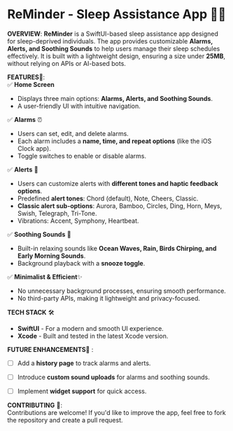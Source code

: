 # ReMinder - Sleep Assistance App 🌙💤  

**OVERVIEW**:
  **ReMinder** is a SwiftUI-based sleep assistance app designed for sleep-deprived individuals. The app provides customizable **Alarms, Alerts, and Soothing Sounds** to help users manage their sleep schedules effectively. It is built with a lightweight design, ensuring a size under **25MB**, without relying on APIs or AI-based bots.  

**FEATURES**🚀:  
✅ **Home Screen**  
- Displays three main options: **Alarms, Alerts, and Soothing Sounds**.  
- A user-friendly UI with intuitive navigation.  

✅ **Alarms** ⏰  
- Users can set, edit, and delete alarms.  
- Each alarm includes a **name, time, and repeat options** (like the iOS Clock app).  
- Toggle switches to enable or disable alarms.  

✅ **Alerts** 🔔  
- Users can customize alerts with **different tones and haptic feedback options**.  
- Predefined **alert tones**: Chord (default), Note, Cheers, Classic.  
- **Classic alert sub-options**: Aurora, Bamboo, Circles, Ding, Horn, Meys, Swish, Telegraph, Tri-Tone.  
- Vibrations: Accent, Symphony, Heartbeat.  

✅ **Soothing Sounds** 🎵  
- Built-in relaxing sounds like **Ocean Waves, Rain, Birds Chirping, and Early Morning Sounds**.  
- Background playback with a **snooze toggle**.  

✅ **Minimalist & Efficient**✨
- No unnecessary background processes, ensuring smooth performance.  
- No third-party APIs, making it lightweight and privacy-focused.  

**TECH STACK** 🛠  
- **SwiftUI** - For a modern and smooth UI experience.  
- **Xcode** - Built and tested in the latest Xcode version.  


 **FUTURE ENHANCEMENTS**🚀 : 
- [ ] Add a **history page** to track alarms and alerts.  
- [ ] Introduce **custom sound uploads** for alarms and soothing sounds.  
- [ ] Implement **widget support** for quick access.  


**CONTRIBUTING** 🤝:  
Contributions are welcome! If you'd like to improve the app, feel free to fork the repository and create a pull request.  

